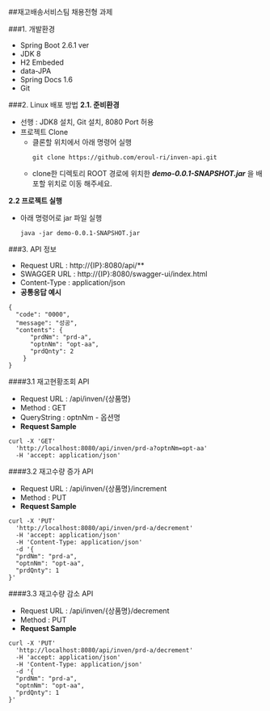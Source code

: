 ##재고배송서비스팀 채용전형 과제


###1. 개발환경
- Spring Boot 2.6.1 ver
- JDK 8
- H2 Embeded
- data-JPA
- Spring Docs 1.6
- Git

###2. Linux 배포 방법
 **2.1. 준비환경**
 - 선행 : JDK8 설치, Git 설치, 8080 Port 허용
 - 프로젝트 Clone
   - 클론할 위치에서 아래 명령어 실행
     ```
     git clone https://github.com/eroul-ri/inven-api.git
     ```
   - clone한 디렉토리 ROOT 경로에 위치한 ***demo-0.0.1-SNAPSHOT.jar*** 을 배포할 위치로 이동 해주세요.

 **2.2 프로젝트 실행**
 - 아래 명령어로 jar 파일 실행
    ```
    java -jar demo-0.0.1-SNAPSHOT.jar
    ```

###3. API 정보
- Request URL : http://{IP}:8080/api/**
- SWAGGER URL : http://{IP}:8080/swagger-ui/index.html
- Content-Type : application/json
- **공통응답 예시**
```
{
  "code": "0000",
  "message": "성공",
  "contents": {
      "prdNm": "prd-a",
      "optnNm": "opt-aa",
      "prdQnty": 2
    }
}
```

 ####3.1 재고현황조회 API
- Request URL : /api/inven/{상품명}
- Method : GET
- QueryString : optnNm - 옵션명
- **Request Sample**
```
curl -X 'GET'
  'http://localhost:8080/api/inven/prd-a?optnNm=opt-aa'
  -H 'accept: application/json'
```

 ####3.2  재고수량 증가 API
- Request URL : /api/inven/{상품명}/increment
- Method : PUT
- **Request Sample**

```
curl -X 'PUT'
  'http://localhost:8080/api/inven/prd-a/decrement'
  -H 'accept: application/json'
  -H 'Content-Type: application/json'
  -d '{
  "prdNm": "prd-a",
  "optnNm": "opt-aa",
  "prdQnty": 1
}'
```

 ####3.3  재고수량 감소 API
- Request URL : /api/inven/{상품명}/decrement
- Method : PUT
- **Request Sample**

```
curl -X 'PUT'
  'http://localhost:8080/api/inven/prd-a/decrement'
  -H 'accept: application/json'
  -H 'Content-Type: application/json'
  -d '{
  "prdNm": "prd-a",
  "optnNm": "opt-aa",
  "prdQnty": 1
}'
```